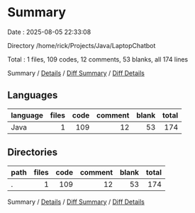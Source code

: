 # Summary

Date : 2025-08-05 22:33:08

Directory /home/rick/Projects/Java/LaptopChatbot

Total : 1 files,  109 codes, 12 comments, 53 blanks, all 174 lines

Summary / [Details](details.md) / [Diff Summary](diff.md) / [Diff Details](diff-details.md)

## Languages
| language | files | code | comment | blank | total |
| :--- | ---: | ---: | ---: | ---: | ---: |
| Java | 1 | 109 | 12 | 53 | 174 |

## Directories
| path | files | code | comment | blank | total |
| :--- | ---: | ---: | ---: | ---: | ---: |
| . | 1 | 109 | 12 | 53 | 174 |

Summary / [Details](details.md) / [Diff Summary](diff.md) / [Diff Details](diff-details.md)